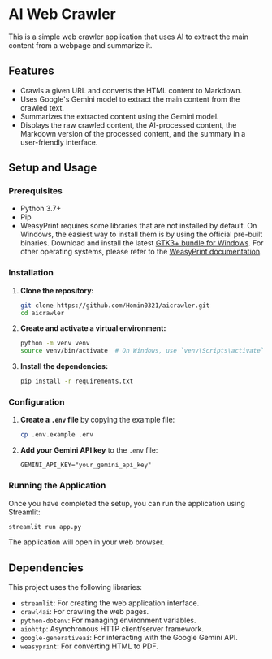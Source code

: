 # AI Web Crawler

This is a simple web crawler application that uses AI to extract the main content from a webpage and summarize it.

## Features

- Crawls a given URL and converts the HTML content to Markdown.
- Uses Google's Gemini model to extract the main content from the crawled text.
- Summarizes the extracted content using the Gemini model.
- Displays the raw crawled content, the AI-processed content, the Markdown version of the processed content, and the summary in a user-friendly interface.

## Setup and Usage

### Prerequisites

- Python 3.7+
- Pip
- WeasyPrint requires some libraries that are not installed by default. On Windows, the easiest way to install them is by using the official pre-built binaries. Download and install the latest [GTK3+ bundle for Windows](https://github.com/tschoonj/GTK-for-Windows-Runtime-Environment-Installer/releases). For other operating systems, please refer to the [WeasyPrint documentation](https://doc.weasyprint.org/stable/first_steps.html).

### Installation

1.  **Clone the repository:**

    ```bash
    git clone https://github.com/Homin0321/aicrawler.git
    cd aicrawler
    ```

2.  **Create and activate a virtual environment:**

    ```bash
    python -m venv venv
    source venv/bin/activate  # On Windows, use `venv\Scripts\activate`
    ```

3.  **Install the dependencies:**

    ```bash
    pip install -r requirements.txt
    ```

### Configuration

1.  **Create a `.env` file** by copying the example file:

    ```bash
    cp .env.example .env
    ```

2.  **Add your Gemini API key** to the `.env` file:

    ```
    GEMINI_API_KEY="your_gemini_api_key"
    ```

### Running the Application

Once you have completed the setup, you can run the application using Streamlit:

```bash
streamlit run app.py
```

The application will open in your web browser.

## Dependencies

This project uses the following libraries:

-   `streamlit`: For creating the web application interface.
-   `crawl4ai`: For crawling the web pages.
-   `python-dotenv`: For managing environment variables.
-   `aiohttp`: Asynchronous HTTP client/server framework.
-   `google-generativeai`: For interacting with the Google Gemini API.
-   `weasyprint`: For converting HTML to PDF.
